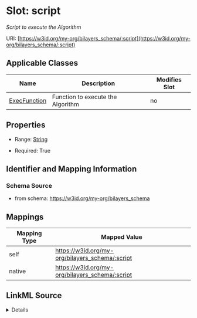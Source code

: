 

# Slot: script


_Script to execute the Algorithm_





URI: [https://w3id.org/my-org/bilayers_schema/:script](https://w3id.org/my-org/bilayers_schema/:script)



<!-- no inheritance hierarchy -->





## Applicable Classes

| Name | Description | Modifies Slot |
| --- | --- | --- |
| [ExecFunction](ExecFunction.md) | Function to execute the Algorithm |  no  |







## Properties

* Range: [String](String.md)

* Required: True





## Identifier and Mapping Information







### Schema Source


* from schema: https://w3id.org/my-org/bilayers_schema




## Mappings

| Mapping Type | Mapped Value |
| ---  | ---  |
| self | https://w3id.org/my-org/bilayers_schema/:script |
| native | https://w3id.org/my-org/bilayers_schema/:script |




## LinkML Source

<details>
```yaml
name: script
description: Script to execute the Algorithm
from_schema: https://w3id.org/my-org/bilayers_schema
rank: 1000
alias: script
domain_of:
- ExecFunction
range: string
required: true

```
</details>